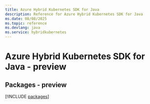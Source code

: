 ```yaml
---
title: Azure Hybrid Kubernetes SDK for Java
description: Reference for Azure Hybrid Kubernetes SDK for Java
ms.date: 08/08/2025
ms.topic: reference
ms.devlang: java
ms.service: hybridkubernetes
---
```

# Azure Hybrid Kubernetes SDK for Java - preview
## Packages - preview
[!INCLUDE [packages](hybrid-kubernetes-index.md)]